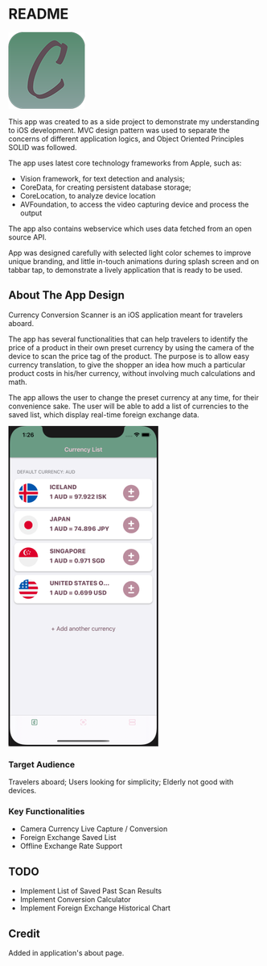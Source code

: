 # README

![icon](./ico_152.png)

This app was created to as a side project to demonstrate my understanding to iOS development.
MVC design pattern was used to separate the concerns of different application logics, and Object Oriented Principles SOLID was followed.

The app uses latest core technology frameworks from Apple, such as:
- Vision framework, for text detection and analysis; 
- CoreData, for creating persistent database storage;
- CoreLocation, to analyze device location
- AVFoundation, to access the video capturing device and process the output

The app also contains webservice which uses data fetched from an open source API.

App was designed carefully with selected light color schemes to improve unique branding, and little in-touch animations during splash screen and on tabbar tap, to demonstrate a lively application that is ready to be used.

## About The App Design
Currency Conversion Scanner is an iOS application meant for travelers aboard. 

The app has several functionalities that can help travelers to identify the price of a product in their own preset currency by using the camera of the device to scan the price tag of the product. The purpose is to allow easy currency translation, to give the shopper an idea how much a particular product costs in his/her currency, without involving much calculations and math. 

The app allows the user to change the preset currency at any time, for their convenience sake. The user will be able to add a list of currencies to the saved list, which display real-time foreign exchange data.

![MAIN](./main_page.png)

### Target Audience
Travelers aboard; Users looking for simplicity; Elderly not good with devices.

### Key Functionalities
- Camera Currency Live Capture / Conversion
- Foreign Exchange Saved List
- Offline Exchange Rate Support

## TODO
- Implement List of Saved Past Scan Results
- Implement Conversion Calculator
- Implement Foreign Exchange Historical Chart

## Credit
Added in application's about page.
